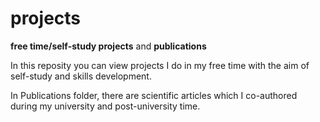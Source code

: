 # projects
**free time/self-study projects** and **publications**

In this reposity you can view projects I do in my free time with the aim of self-study and skills development. 

In Publications folder, there are scientific articles which I co-authored during my university and post-university time.


